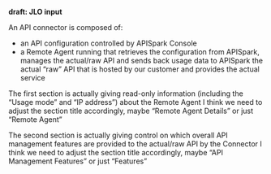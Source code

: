**draft: JLO input**


An API connector is composed of:

 *   an API configuration controlled by APISpark Console
 *   a Remote Agent running that retrieves the configuration from APISpark, manages the actual/raw API and sends back usage data to APISpark
the actual “raw” API that is hosted by our customer and provides the actual service

The first section is actually giving read-only information (including the “Usage mode” and “IP address”) about the Remote Agent
I think we need to adjust the section title accordingly, maybe “Remote Agent Details” or just “Remote Agent”

The second section is actually giving control on which overall API management features are provided to the actual/raw API by the Connector
I think we need to adjust the section title accordingly, maybe “API Management Features” or just “Features”
